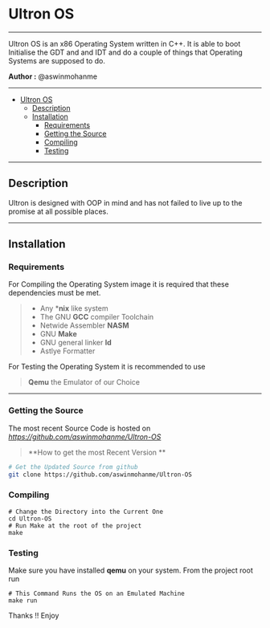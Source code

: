 
# Ultron OS
---------------------
Ultron OS is an x86 Operating System written in C++. It is able to boot Initialise the GDT and and IDT and do a couple of   things that Operating Systems are supposed to do.  
  
**Author :** @aswinmohanme

------------------------
- [Ultron OS](#)
	- [Description](#)
	- [Installation](#)
		- [Requirements](#)
		- [Getting the Source](#)
		- [Compiling](#)
		- [Testing](#)

------------------------
## Description
Ultron is designed with OOP in mind and has not failed to live up to the promise at all possible places.

---------------------------------------
## Installation
### Requirements
For Compiling the Operating System image it is required that these dependencies must be met.
> * Any ***nix** like system
> * The GNU **GCC** compiler Toolchain
> * Netwide Assembler **NASM**
> * GNU **Make**
> * GNU general linker **ld**
> * Astlye Formatter

For Testing the Operating System it is recommended to use
> **Qemu** the Emulator of our Choice  

-------------------------------
### Getting the Source
The most recent Source Code is hosted on *https://github.com/aswinmohanme/Ultron-OS*

> **How to get the most Recent Version **


```bash
# Get the Updated Source from github
git clone https://github.com/aswinmohanme/Ultron-OS
```

### Compiling
```
# Change the Directory into the Current One
cd Ultron-OS
# Run Make at the root of the project
make
```

### Testing
Make sure you have installed **qemu** on your system. From the project root run
```
# This Command Runs the OS on an Emulated Machine
make run
```

Thanks !! Enjoy
